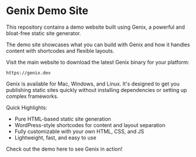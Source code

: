 Genix Demo Site
===============

This repository contains a demo website built using Genix, a powerful and bloat-free static site generator. 

The demo site showcases what you can build with Genix and how it handles content with shortcodes and flexible layouts.

Visit the main website to download the latest Genix binary for your platform:

    https://genix.dev

Genix is available for Mac, Windows, and Linux. It's designed to get you publishing static sites quickly without installing dependencies or setting up complex frameworks.

Quick Highlights:
- Pure HTML-based static site generation
- WordPress-style shortcodes for content and layout separation
- Fully customizable with your own HTML, CSS, and JS
- Lightweight, fast, and easy to use

Check out the demo here to see Genix in action!
